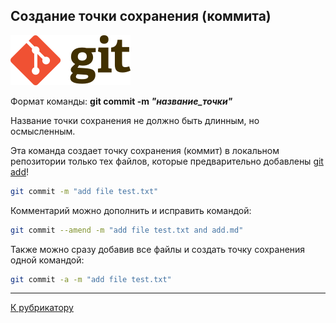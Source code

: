 ## Создание точки сохранения (коммита)

[![К рубрикатору](./192px-Git-logo.svg.png)](../readme.md)

Формат команды: **git commit -m *"название_точки"***

Название точки сохранения не должно быть длинным, но осмысленным. 

Эта команда создает точку сохранения (коммит) в локальном репозитории только тех файлов, которые предварительно добавлены [git add](add.md)!

```bash
git commit -m "add file test.txt"
```
Комментарий можно дополнить и исправить командой:
```bash
git commit --amend -m "add file test.txt and add.md"
```
Также можно сразу добавив все файлы и создать точку сохранения одной командой:

```bash
git commit -a -m "add file test.txt"
```

---

[К рубрикатору](../readme.md)